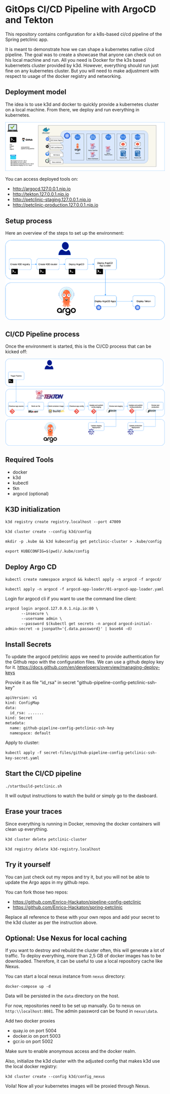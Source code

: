 # GitOps CI/CD Pipeline with ArgoCD and Tekton

This repository contains configuration for a k8s-based ci/cd pipeline of the Spring petclinic app.

It is meant to demonstrate how we can shape a kubernetes native ci/cd pipeline. The goal was to create a showcase
that anyone can check out on his local machine and run. All you need is Docker for the k3s based kubernetets cluster
provided by k3d. However, everything should run just fine on any kubernetes cluster. But you will need to make 
adjustment with respect to usage of the docker registry and networking. 

## Deployment model

The idea is to use k3d and docker to quickly provide a kubernetes cluster on a local machine. From there, we deploy
and run everything in kubernetes.

![Deployment model of the petclinic](https://github.com/Enrico-Hackaton/pipeline-config-petclinic/raw/main/petclinic-pipeline-setup-deployment-model.png "Deployment model of the petclinic pipeline")

You can access deployed tools on:
* http://argocd.127.0.0.1.nip.io
* http://tekton.127.0.0.1.nip.io
* http://petclinic-staging.127.0.0.1.nip.io
* http://petclinic-production.127.0.0.1.nip.io


## Setup process

Here an overview of the steps to set up the environment:

![Deployment model of the petclinic](https://github.com/Enrico-Hackaton/pipeline-config-petclinic/raw/main/petclinic-pipeline-setup-setup-process.png "Deployment model of the petclinic pipeline")


## CI/CD Pipeline process

Once the environment is started, this is the CI/CD process that can be kicked off:

![Deployment model of the petclinic](https://github.com/Enrico-Hackaton/pipeline-config-petclinic/raw/main/petclinic-pipeline-setup-pipeline-process.png "Deployment model of the petclinic pipeline")


## Required Tools

* docker
* k3d
* kubectl 
* tkn
* argocd (optional)

## K3D initialization

`k3d registry create registry.localhost --port 47009`

`k3d cluster create --config k3d/config`

`mkdir -p .kube && k3d kubeconfig get petclinic-cluster > .kube/config`

`export KUBECONFIG=$(pwd)/.kube/config`

## Deploy Argo CD

`kubectl create namespace argocd && kubectl apply -n argocd -f argocd/`

`kubectl apply -n argocd -f argocd-app-loader/01-argocd-app-loader.yaml`

Login for argocd cli if you want to use the command line client:

```
argocd login argocd.127.0.0.1.nip.io:80 \
       --insecure \
       --username admin \
       --password $(kubectl get secrets -n argocd argocd-initial-admin-secret -o jsonpath='{.data.password}' | base64 -d)
```

## Install Secrets

To update the argocd petclinic apps we need to provide authentication for the Github repo with the configuration files. 
We can use a github deploy key for it. https://docs.github.com/en/developers/overview/managing-deploy-keys

Provide it as file "id_rsa" in secret "github-pipeline-config-petclinic-ssh-key"

```
apiVersion: v1
kind: ConfigMap
data:
  id_rsa: .......
kind: Secret
metadata:
  name: github-pipeline-config-petclinic-ssh-key
  namespace: default
```

Apply to cluster:

`kubectl apply -f secret-files/github-pipeline-config-petclinic-ssh-key-secret.yaml`

## Start the CI/CD pipeline

`./startbuild-petclinic.sh`

It will output instructions to watch the build or simply go to the dasboard.

## Erase your traces

Since everything is running in Docker, removing the docker containers will clean up everything.

`k3d cluster delete petclinic-cluster`

`k3d registry delete k3d-registry.localhost`

## Try it yourself

You can just check out my repos and try it, but you will not be able to update the Argo apps in my github repo. 

You can fork those two repos:
* https://github.com/Enrico-Hackaton/pipeline-config-petclinic
* https://github.com/Enrico-Hackaton/spring-petclinic

Replace all reference to these with your own repos and add your secret to the k3d cluster as per the instruction above.

## Optional: Use Nexus for local caching

If you want to destroy and rebuild the cluster often, this will generate a lot of traffic. To deploy everything,
more than 2,5 GB of docker images has to be downloaded. Therefore, it can be useful to use a local repository cache like
Nexus.

You can start a local nexus instance from `nexus` directory: 

`docker-compose up -d`

Data will be persisted in the `data` directory on the host. 

For now, repositories need to be set up manually. Go to nexus on `http:\\localhost:8081`. The admin password can be found
in `nexus\data`. 

Add two docker proxies
* quay.io on port 5004
* docker.io on port 5003
* gcr.io on port 5002

Make sure to enable anonymous access and the docker realm.

Also, initialize the k3d cluster with the adjusted config that makes k3d use the local docker registry:

`k3d cluster create --config k3d/config_nexus`

Voila! Now all your kubernetes images will be proxied through Nexus.
